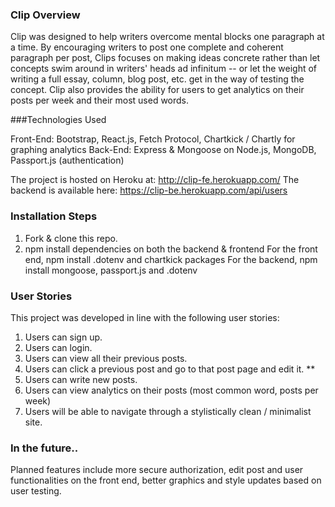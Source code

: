 ### Clip Overview 
Clip was designed to help writers overcome mental blocks one paragraph at a time. By encouraging writers to post one complete and coherent paragraph per post, Clips focuses on making ideas concrete rather than let concepts swim around in writers' heads ad infinitum -- or let the weight of writing a full essay, column, blog post, etc. get in the way of testing the concept. Clip also provides the ability for users to get analytics on their posts per week and their most used words.


###Technologies Used 

Front-End: Bootstrap, React.js, Fetch Protocol, Chartkick / Chartly for graphing analytics 
Back-End: Express & Mongoose on Node.js, MongoDB, Passport.js (authentication)


The project is hosted on Heroku at: http://clip-fe.herokuapp.com/
The backend is available here: https://clip-be.herokuapp.com/api/users

### Installation Steps 
1. Fork & clone this repo. 
2. npm install dependencies on both the backend & frontend 
    For the front end, npm install .dotenv and chartkick packages 
    For the backend, npm install mongoose, passport.js and .dotenv 

### User Stories 
This project was developed in line with the following user stories: 
1. Users can sign up. 
2. Users can login. 
3. Users can view all their previous posts. 
4. Users can click a previous post and go to that post page and edit it. ** 
5. Users can write new posts.
6. Users can view analytics on their posts (most common word, posts per week)
7. Users will be able to navigate through a stylistically clean / minimalist site.


### In the future..  

Planned features include more secure authorization, edit post and user functionalities on the front end, better graphics and style updates based on user testing. 

